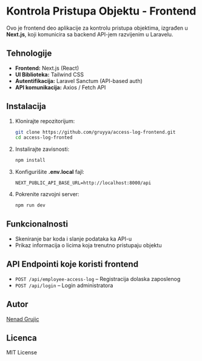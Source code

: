 # Kontrola Pristupa Objektu - Frontend

Ovo je frontend deo aplikacije za kontrolu pristupa objektima, izgrađen u **Next.js**, koji komunicira sa backend API-jem razvijenim u Laravelu.

## Tehnologije
- **Frontend:** Next.js (React)
- **UI Biblioteka:** Tailwind CSS
- **Autentifikacija:** Laravel Sanctum (API-based auth)
- **API komunikacija:** Axios / Fetch API

## Instalacija

1. Klonirajte repozitorijum:
   ```bash
   git clone https://github.com/gruyya/access-log-frontend.git
   cd access-log-fronted
   ```

2. Instalirajte zavisnosti:
   ```bash
   npm install
   ```

3. Konfigurišite **.env.local** fajl:
   ```plaintext
   NEXT_PUBLIC_API_BASE_URL=http://localhost:8000/api
   ```

4. Pokrenite razvojni server:
   ```bash
   npm run dev
   ```

## Funkcionalnosti
- Skeniranje bar koda i slanje podataka ka API-u
- Prikaz informacija o licima koja trenutno pristupaju objektu


## API Endpointi koje koristi frontend
- `POST /api/employee-access-log` – Registracija dolaska zaposlenog
- `POST /api/login` – Login administratora

## Autor
[Nenad Grujic](https://github.com/gruyya)

## Licenca
MIT License
